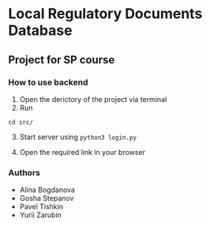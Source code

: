 # Local Regulatory Documents Database

## Project for SP course

### How to use backend

1. Open the derictory of the project via terminal
2. Run

```cd src/```

3. Start server using
```python3 login.py```

4. Open the required link in your browser

### Authors

- Alina Bogdanova
- Gosha Stepanov
- Pavel Tishkin
- Yurii Zarubin